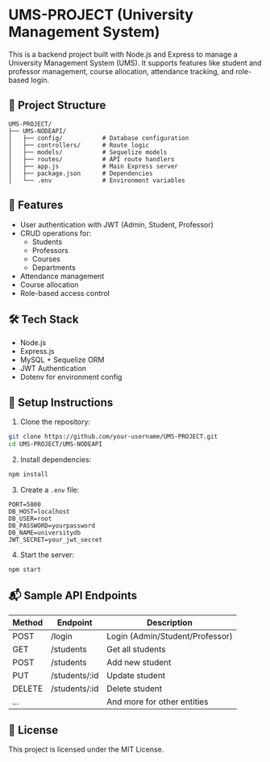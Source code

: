 # UMS-PROJECT (University Management System)

This is a backend project built with Node.js and Express to manage a University Management System (UMS). It supports features like student and professor management, course allocation, attendance tracking, and role-based login.

## 📁 Project Structure

```
UMS-PROJECT/
├── UMS-NODEAPI/
│   ├── config/           # Database configuration
│   ├── controllers/      # Route logic
│   ├── models/           # Sequelize models
│   ├── routes/           # API route handlers
│   ├── app.js            # Main Express server
│   ├── package.json      # Dependencies
│   └── .env              # Environment variables
```

## 🚀 Features

- User authentication with JWT (Admin, Student, Professor)
- CRUD operations for:
  - Students
  - Professors
  - Courses
  - Departments
- Attendance management
- Course allocation
- Role-based access control

## 🛠️ Tech Stack

- Node.js
- Express.js
- MySQL + Sequelize ORM
- JWT Authentication
- Dotenv for environment config

## 🔧 Setup Instructions

1. Clone the repository:
```bash
git clone https://github.com/your-username/UMS-PROJECT.git
cd UMS-PROJECT/UMS-NODEAPI
```

2. Install dependencies:
```bash
npm install
```

3. Create a `.env` file:
```
PORT=5000
DB_HOST=localhost
DB_USER=root
DB_PASSWORD=yourpassword
DB_NAME=universitydb
JWT_SECRET=your_jwt_secret
```

4. Start the server:
```bash
npm start
```

## 📬 Sample API Endpoints

| Method | Endpoint        | Description                  |
|--------|-----------------|------------------------------|
| POST   | /login          | Login (Admin/Student/Professor) |
| GET    | /students       | Get all students             |
| POST   | /students       | Add new student              |
| PUT    | /students/:id   | Update student               |
| DELETE | /students/:id   | Delete student               |
| ...    |                 | And more for other entities  |

## 📄 License

This project is licensed under the MIT License.

